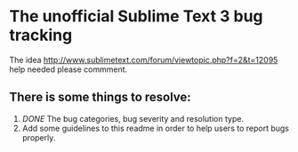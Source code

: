 # The unofficial Sublime Text 3 bug tracking

The idea http://www.sublimetext.com/forum/viewtopic.php?f=2&t=12095 help needed please commment.

## There is some things to resolve:

 1. *DONE* The bug categories, bug severity and resolution type.
 2. Add some guidelines to this readme in order to help users to report bugs properly.

